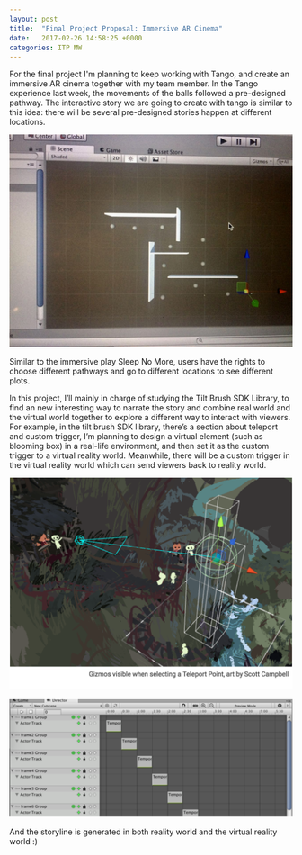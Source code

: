 ```yaml
---
layout: post
title:  "Final Project Proposal: Immersive AR Cinema"
date:   2017-02-26 14:58:25 +0000
categories: ITP MW
---
```



For the final project I'm planning to keep working with Tango, and create an immersive AR cinema together with my team member. In the Tango experience last week, the movements of the balls followed a pre-designed pathway. The interactive story we are going to create with tango is similar to this idea: there will be several pre-designed stories happen at different locations. 

![S17](/pics/S17-MW-fp01.jpg)

Similar to the immersive play Sleep No More, users have the rights to choose different pathways and go to different locations to see different plots. 


In this project, I’ll mainly in charge of studying the Tilt Brush SDK Library, to find an new interesting way to narrate the story and combine real world and the virtual world together to explore a different way to interact with viewers. 
For example, in the tilt brush SDK library, there’s a section about teleport and custom trigger, I’m planning to design a virtual element (such as blooming box) in a real-life environment, and then set it as the custom trigger to a virtual reality world. Meanwhile, there will be a custom trigger in the virtual reality world which can send viewers back to reality world.

![S17](/pics/S17-MW-fp02.png)

![S17](/pics/S17-MW-fp03.png)

And the storyline is generated in both reality world and the virtual reality world :)
